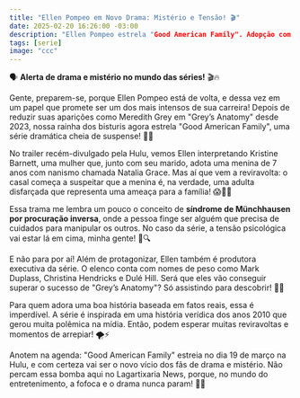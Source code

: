 ```yaml
---
title: "Ellen Pompeo em Novo Drama: Mistério e Tensão! 🎬"
date: 2025-02-20 16:26:00 -03:00
description: "Ellen Pompeo estrela "Good American Family". Adopção com reviravoltas e suspense baseado em fatos reais. Estreia em 19 de março! 😱✨"
tags: [serie]
image: "ccc"
---
```

🗣️ **Alerta de drama e mistério no mundo das séries!** 🎬🔥

Gente, preparem-se, porque Ellen Pompeo está de volta, e dessa vez em um papel que promete ser um dos mais intensos de sua carreira! Depois de reduzir suas aparições como Meredith Grey em "Grey’s Anatomy" desde 2023, nossa rainha dos bisturis agora estrela "Good American Family", uma série dramática cheia de suspense! 🍿🌟

No trailer recém-divulgado pela Hulu, vemos Ellen interpretando Kristine Barnett, uma mulher que, junto com seu marido, adota uma menina de 7 anos com nanismo chamada Natalia Grace. Mas aí que vem a reviravolta: o casal começa a suspeitar que a menina é, na verdade, uma adulta disfarçada que representa uma ameaça para a família! 😱🕵️‍♀️

Essa trama me lembra um pouco o conceito de **síndrome de Münchhausen por procuração inversa**, onde a pessoa finge ser alguém que precisa de cuidados para manipular os outros. No caso da série, a tensão psicológica vai estar lá em cima, minha gente! 🧠🔍

E não para por aí! Além de protagonizar, Ellen também é produtora executiva da série. O elenco conta com nomes de peso como Mark Duplass, Christina Hendricks e Dulé Hill. Será que eles vão conseguir superar o sucesso de "Grey’s Anatomy"? Só assistindo para descobrir! 🎥✨

Para quem adora uma boa história baseada em fatos reais, essa é imperdível. A série é inspirada em uma história verídica dos anos 2010 que gerou muita polêmica na mídia. Então, podem esperar muitas reviravoltas e momentos de arrepiar! 🌪️⚡

Anotem na agenda: "Good American Family" estreia no dia 19 de março na Hulu, e com certeza vai ser o novo vício dos fãs de drama e mistério. Não percam essa bomba aqui no Lagartixaria News, porque, no mundo do entretenimento, a fofoca e o drama nunca param! 🦎🔥
